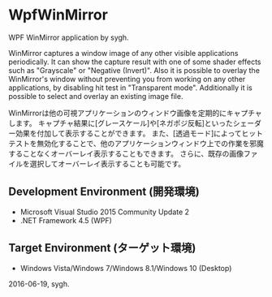 ﻿# WpfWinMirror
WPF WinMirror application by sygh.

WinMirror captures a window image of any other visible applications periodically.
It can show the capture result with one of some shader effects such as "Grayscale" or "Negative (Invert)".
Also it is possible to overlay the WinMirror's window without preventing you from working on any other applications, by disabling hit test in "Transparent mode".
Additionally it is possible to select and overlay an existing image file.

WinMirrorは他の可視アプリケーションのウィンドウ画像を定期的にキャプチャします。
キャプチャ結果に[グレースケール]や[ネガポジ反転]といったシェーダー効果を付加して表示することができます。
また、[透過モード]によってヒットテストを無効化することで、他のアプリケーションウィンドウ上での作業を邪魔することなくオーバーレイ表示することもできます。
さらに、既存の画像ファイルを選択してオーバーレイ表示することも可能です。

## Development Environment (開発環境)
* Microsoft Visual Studio 2015 Community Update 2
* .NET Framework 4.5 (WPF)

## Target Environment (ターゲット環境)
* Windows Vista/Windows 7/Windows 8.1/Windows 10 (Desktop)

2016-06-19, sygh.
